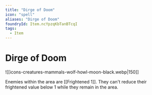 ```yaml
---
title: "Dirge of Doom"
icon: "spell"
aliases: "Dirge of Doom"
foundryId: Item.ncYpzqKbTanBTcqI
tags:
  - Item
---
```


# Dirge of Doom
![[icons-creatures-mammals-wolf-howl-moon-black.webp|150]]

Enemies within the area are [[Frightened 1]]. They can't reduce their frightened value below 1 while they remain in the area.
